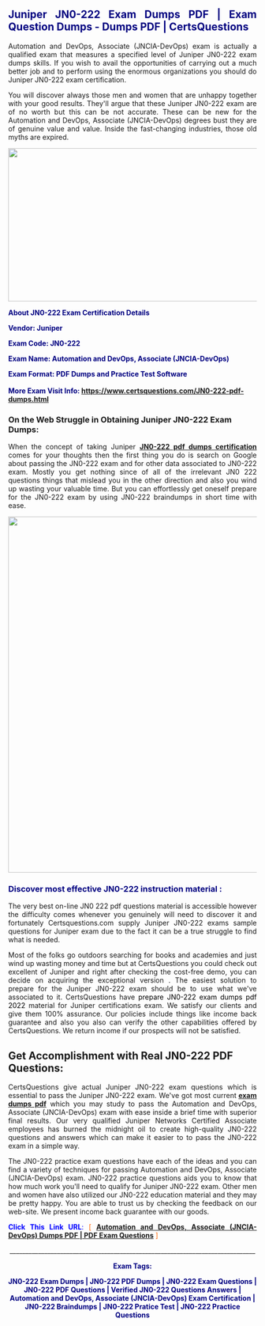 <h2 style="text-align: justify;"><span style="color: #000080;">Juniper JN0-222 Exam Dumps PDF | Exam Question Dumps - Dumps PDF | CertsQuestions</span></h2>
<p style="text-align: justify;">Automation and DevOps, Associate (JNCIA-DevOps) exam is actually a qualified exam that measures a specified level of Juniper  JN0-222 exam dumps skills. If you wish to avail the opportunities of carrying out a much better job and to perform using the enormous organizations you should do Juniper JN0-222 exam certification.</p>
<p style="text-align: justify;">You will discover always those men and women that are unhappy together with your good results. They'll argue that these Juniper  JN0-222 exam are of no worth but this can be not accurate. These can be new for the Automation and DevOps, Associate (JNCIA-DevOps) degrees bust they are of genuine value and value. Inside the fast-changing industries, those old myths are expired.</p>
<p><img style="display: block; margin-left: auto; margin-right: auto;" src="https://i.imgur.com/eaP4ae9.png" width="840" height="310" /></p>
<p><span style="color: #000080;"><strong>About JN0-222 Exam Certification Details</strong></span></p>
<p><span style="color: #000080;"><strong>Vendor: Juniper<br /></strong></span></p>
<p><span style="color: #000080;"><strong>Exam Code: JN0-222</strong></span></p>
<p><span style="color: #000080;"><strong>Exam Name: Automation and DevOps, Associate (JNCIA-DevOps)</strong></span></p>
<p><span style="color: #000080;"><strong>Exam Format: PDF Dumps and Practice Test Software<br /><br />More Exam Visit Info: <span style="color: #ff6600;"><a href="https://www.certsquestions.com/JN0-222-pdf-dumps.html">https://www.certsquestions.com/JN0-222-pdf-dumps.html</a></span></strong></span></p>
<h3>On the Web Struggle in Obtaining Juniper JN0-222 Exam Dumps:</h3>
<p style="text-align: justify;">When the concept of taking Juniper <a href="https://www.certsquestions.com/JN0-222-pdf-dumps.html"><strong> JN0-222 pdf dumps certification</strong></a> comes for your thoughts then the first thing you do is search on Google about passing the JN0-222 exam and for other data associated to JN0-222 exam. Mostly you get nothing since of all of the irrelevant JN0 222 questions things that mislead you in the other direction and also you wind up wasting your valuable time. But you can effortlessly get oneself prepare for the JN0-222 exam by using JN0-222 braindumps in short time with ease.</p>
<p><a href="https://www.certsquestions.com/JN0-222-pdf-dumps.html"><img style="display: block; margin-left: auto; margin-right: auto;" src="https://i.imgur.com/pxhoKQ2.png" width="720" /></a></p>
<h3><span style="color: #000080;">Discover most effective  JN0-222 instruction material :</span></h3>
<p style="text-align: justify;">The very best on-line JN0 222 pdf questions material is accessible however the difficulty comes whenever you genuinely will need to discover it and fortunately Certsquestions.com supply Juniper JN0-222 exams sample questions for Juniper  exam due to the fact it can be a true struggle to find what is needed.</p>
<p style="text-align: justify;">Most of the folks go outdoors searching for books and academies and just wind up wasting money and time but at CertsQuestions you could check out excellent of Juniper  and right after checking the cost-free demo, you can decide on acquiring the exceptional version . The easiest solution to prepare for the Juniper JN0-222 exam should be to use what we've associated to it. CertsQuestions have <span style="color: #000000;">prepare JN0-222 exam dumps pdf 2022</span> material for Juniper certifications exam. We satisfy our clients and give them 100% assurance. Our policies include things like income back guarantee and also you also can verify the other capabilities offered by CertsQuestions. We return income if our prospects will not be satisfied.</p>
<h2>Get Accomplishment with Real JN0-222 PDF Questions:</h2>
<p style="text-align: justify;">CertsQuestions give actual Juniper JN0-222 exam questions which is essential to pass the Juniper  JN0-222 exam. We've got most current<strong>&nbsp;<a href="https://www.certsquestions.com/">exam dumps pdf</a></strong>&nbsp;which you may study to pass the Automation and DevOps, Associate (JNCIA-DevOps) exam with ease inside a brief time with superior final results. Our very qualified Juniper Networks Certified Associate employees has burned the midnight oil to create high-quality JN0-222 questions and answers which can make it easier to to pass the JN0-222 exam in a simple way.</p>
<p style="text-align: justify;">The JN0-222 practice exam questions have each of the ideas and you can find a variety of techniques for passing Automation and DevOps, Associate (JNCIA-DevOps) exam. JN0-222 practice questions aids you to know that how much work you'll need to qualify for Juniper  JN0-222 exam. Other men and women have also utilized our JN0-222 education material and they may be pretty happy. You are able to trust us by checking the feedback on our web-site. We present income back guarantee with our goods.</p>
<p style="text-align: justify;"><span style="color: #0000ff;"><strong>Click This Link URL</strong>:</span> <span style="color: #ff6600;">[ <strong><a href="https://www.certsquestions.com/juniper-networks-certified-associate-certification.html">Automation and DevOps, Associate (JNCIA-DevOps) Dumps PDF | PDF Exam Questions</a></strong> ]</span></p>
<p style="text-align: center;">______________________________________________________________________________</p>
<p style="text-align: center;"><span style="color: #000080;"><strong>Exam Tags:</strong></span></p>
<p style="text-align: center;"><span style="color: #000080;"><strong>JN0-222 Exam Dumps | JN0-222 PDF Dumps | JN0-222 Exam Questions | JN0-222 PDF Questions | Verified JN0-222 Questions Answers | Automation and DevOps, Associate (JNCIA-DevOps) Exam Certification | JN0-222 Braindumps | JN0-222 Pratice Test | JN0-222 Practice Questions</strong></span></p>
